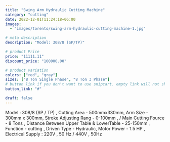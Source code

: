 ```yaml
---
title: "Swing Arm Hydraulic Cutting Machine"
category: "cutting"
date: 2022-12-01T11:24:18+06:00
images:
  - "images/torento/swing-arm-hydraulic-cutting-machine-1.jpg"

# meta description
description: "Model: 308/8 (SP/TP)"

# product Price
price: "11111.11"
discount_price: "100000.00"

# product variation
colors: ["red", "gray"]
sizes: ["8 Ton Single Phase", "8 Ton 3 Phase"]
# button link if you don't want to use snipcart. empty link will not show button
button_link: "#"

draft: false
---
```


Model : 308/8 (SP / TP) , Cutting Area - 500mmx330mm, Arm Size - 300mm x 300mm, Stroke Adjusting Rang - 0-100mm , / Main Cutting Fource - 8 Tons , Distance Between Upper Table & LowerTable - 25-150mm , Function - cutting , Driven Type - Hydraulic, Motor Power - 1.5 HP , Electrical Supply : 220V , 50 Hz / 440V , 50Hz
